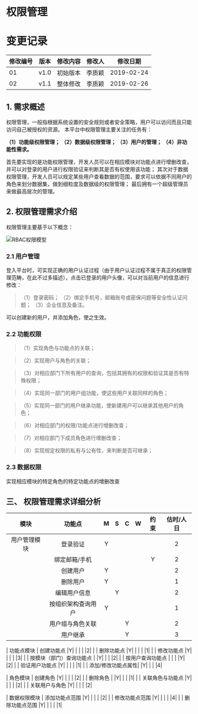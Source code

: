 # 权限管理 


# 变更记录
| 修改编号 | 版本 | 修改内容 | 修改人 | 修改日期   |
|----------|------|----------|--------|------------|
| 01       | v1.0 | 初始版本  | 李质颖  | 2019-02-24 |
| 02       | v1.1 | 整体修改  | 李质颖  | 2019-02-26 |

##  1.	需求概述
权限管理，一般指根据系统设置的安全规则或者安全策略，用户可以访问而且只能访问自己被授权的资源。
本平台中权限管理主要关注的任务有：

**（1）功能级权限管理；
（2）数据级权限管理；
（3）用户的管理；
（4）非功能性需求。**

首先要实现的是功能权限管理，开发人员可以在相应模块对功能点进行增删改查，并可以对登录的用户进行权限验证来判断其是否有权使用该功能；
其次对于数据权限管理，开发人员可以规定某些用户查看数据的范围，要求可以依据不同用户的角色来划分数据集，做到细粒度及数据级的权限管理；
最后拥有一个超级管理员来做最高层次的管理。


## 2.	权限管理需求介绍

权限管理主要基于以下概念：

![RBAC权限模型](https://gss3.bdstatic.com/-Po3dSag_xI4khGkpoWK1HF6hhy/baike/c0%3Dbaike60%2C5%2C5%2C60%2C20/sign=f2517e4c6e061d95694b3f6a1a9d61b4/91ef76c6a7efce1bc646cfbeaf51f3deb48f6550.jpg)
### 2.1	用户管理

登入平台时，可实现正确的用户认证过程（由于用户认证过程不属于真正的权限管理范畴，在此不过多描述），点击已登录的用户头像，可以对当前用户的信息进行修改：
>（1）登录密码；
>（2）绑定手机号，邮箱账号或密保问题等安全性认证问题；
>（3）企业信息及备注。

可以创建新的用户，并添加角色，使之生效。

### 2.2	功能权限  

>（1）实现角色与功能点的关联；

>（2）实现用户与角色的关联；

>（3）对相应部门下所有用户的查询，包括其拥有的权限和验证其是否有特殊权限；

>（4）实现同一部门的用户组功能，使这些用户关联同样的角色；

>（5）实现同一部门的用户继承功能，使新建用户可以继承其他用户的角色；
 
>（6）对相应部门的权限/功能点进行增删改查；

>（7）对相应部门下成员角色进行增删改查；

>（8）实现规定权限的私有与公有性，来判断是否可继承；


### 2.3	数据权限

实现相应模块的特定角色的特定功能点的增删改查


## 三、	权限管理需求详细分析

| 模块 | 功能点 | M | S | C | W | 约束 | 估时/人日 |
|:---:|:---:|:--: | :--: | :---: | :--: | :---: |:--: |
| 用户管理模块 | 登录验证 |Y| | | | |2|
| | 绑定邮箱/手机 | | | | |Y|2|
| | 创建用户 |Y| | | | |2|
| | 删除用户 |Y| | | | |1|
| | 编辑用户信息 | |Y | | | |2|
| | 按组织架构查询用户 |Y| | | | |1|
| | 用户组与角色关联 | | |Y| | |2|
| | 用户继承 | | |Y| | |3|

| 功能点模块 | 创建功能点 |Y| | | | |2|
| | 删除功能点 |Y| | | | |1|
| | 修改功能点 |Y| | | | |3|
| | 按模块（部门）查询功能点 | |Y|  | | |2|
| | 按用户查询功能点 | | | |Y| |2|
| | 验证用户功能点 |Y| | | | |1|
| | 添加/修改功能点属性| |Y| | | |4|

| 角色模块 | 创建角色 |Y| | | | |2|
| | 删除角色 | |Y| | | |1|
| | 关联角色与功能点 |Y| | | | |2|
| | 关联用户与角色 |Y| | | | |2|

| 数据权限模块 | 添加功能点范围 |Y| | | | |2|
| | 修改功能点范围 |Y| | | | |4|
| | 删除功能点范围 |Y| | | | |1|


